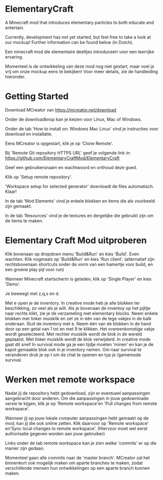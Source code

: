 # ElementaryCraft
A Minecraft mod that introduces elementary particles to both educate and entertain.

Currently, development has not yet started, but feel free to take a look at our mockup!
Further information can be found below (in Dutch).



Een minecraft mod die elementaire deeltjes introduceert voor een leerrijke ervaring.

Momenteel is de ontwikkeling van deze mod nog niet gestart, maar voel je vrij om onze mockup eens te bekijken!
Voor meer details, zie de handleiding hieronder.



Getting Started 
===============

Download MCreator van https://mcreator.net/download

Onder de downloadknop kan je kiezen voor Linux, Mac of Windows.

Onder de tab 'How to install on: Windows Mac Linux' vind je instructies voor download en installatie.

Eens MCreator is opgestart, klik je op 'Clone Remote'.

Bij 'Remote Git repository HTTPS URL' geef je volgende link in:
https://github.com/ElementaryCraftMod/ElementaryCraft

Geef een gebruikersnaam en wachtwoord en onthoud deze goed.

Klik op 'Setup remote repository'.

'Workspace setup for selected generator' downloadt de files automatisch.
Klaar!

In de tab 'Mod Elements' vind je enkele blokken en items die als voorbeeld zijn gemaakt.

In de tab 'Resources' vind je de textures en dergelijke die gebruikt zijn om de items te maken.


Elementary Craft Mod uitproberen
=================================

Klik bovenaan op dropdown menu 'Build&Run' en kies 'Build'.
Even wachten.
Klik nogmaals op 'Build&Run' en kies 'Run client'.
(alternatief zijn rechtsbovenaan shortcuts onder de vorm van een hamertje voor build, en een groene play pijl voor run)


Wanneer Minecraft startscherm is geladen, klik op 'Single Player' en kies 'Demo'.

Je beweegt met z,q,s en d.

Met e open je de inventory. In creative mode heb je alle blokken ter beschikking, zo veel als je wilt. Als je bovenaan de inventoy op het pijltje naar rechts klikt, zie je de verzameling met elementary blocks. Neem enkele blokken met linker muisklik en zet ze in één van de lege vakjes in de balk onderaan. Sluit de inventory met e. Neem één van de blokken in de hand door op een getal van 1 tot en met 9 te klikken. Het overeenkomstige vakje wordt geselecteerd.
Met rechter muisklik wordt de blok in de wereld geplaatst. Met linker muisklik wordt de blok verwijderd. In creative mode gaat dit snel! In survival mode ga je een tijdje moeten 'minen' en kan je de kapot gemaakte blok ook in je inventory nemen. Om naar survival te veranderen druk je op t om de chat te openen en typ je /gamemode survival.


Werken met remote workspace
============================
Nadat jij de repository hebt gedownload, zijn er eventueel aanpassingen aangebracht door anderen. Om die aanpassingen in jouw gedownloade versie te kijgen, klik je op 'Remote workspace'en 'Pull changes from remote workspace'.


Wanneer jij op jouw lokale computer aanpassingen hebt gemaakt op de mod, kan jij die ook online zetten. Klik daarvoor op 'Remote workspace' en'Sync local changes to remote workspace'.  (Hiervoor moet wel eerst authorisatie gegeven worden aan jouw gebruiker)

Links onder de tab remote workspace kan je zien welke 'commits' er op die manier zijn gedaan.

Momenteel gaan alle commits naar de 'master branch'. MCreator zal het binnenkort ook mogelijk maken om aparte branches te maken, zodat verschillende mensen hun ontwikkelingen op een aparte branch kunnen maken.


